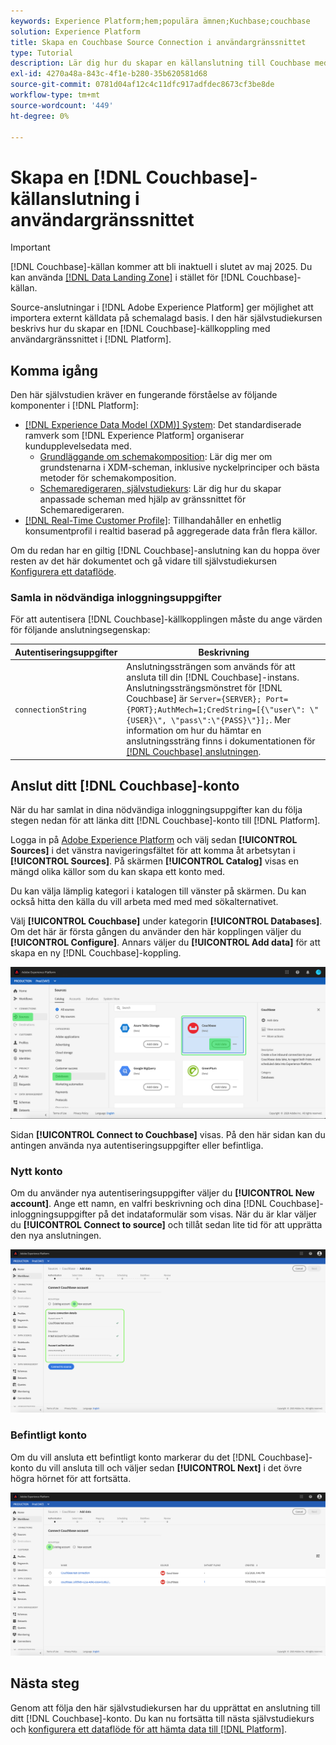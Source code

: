 ```yaml
---
keywords: Experience Platform;hem;populära ämnen;Kuchbase;couchbase
solution: Experience Platform
title: Skapa en Couchbase Source Connection i användargränssnittet
type: Tutorial
description: Lär dig hur du skapar en källanslutning till Couchbase med hjälp av Adobe Experience Platform-gränssnittet.
exl-id: 4270a48a-843c-4f1e-b280-35b620581d68
source-git-commit: 0781d04af12c4c11dfc917adfdec8673cf3be8de
workflow-type: tm+mt
source-wordcount: '449'
ht-degree: 0%

---
```


# Skapa en [!DNL Couchbase]-källanslutning i användargränssnittet

>[!IMPORTANT]
>
>[!DNL Couchbase]-källan kommer att bli inaktuell i slutet av maj 2025. Du kan använda [[!DNL Data Landing Zone]](../cloud-storage/data-landing-zone.md) i stället för [!DNL Couchbase]-källan.

Source-anslutningar i [!DNL Adobe Experience Platform] ger möjlighet att importera externt källdata på schemalagd basis. I den här självstudiekursen beskrivs hur du skapar en [!DNL Couchbase]-källkoppling med användargränssnittet i [!DNL Platform].

## Komma igång

Den här självstudien kräver en fungerande förståelse av följande komponenter i [!DNL Platform]:

* [[!DNL Experience Data Model (XDM)] System](../../../../../xdm/home.md): Det standardiserade ramverk som [!DNL Experience Platform] organiserar kundupplevelsedata med.
   * [Grundläggande om schemakomposition](../../../../../xdm/schema/composition.md): Lär dig mer om grundstenarna i XDM-scheman, inklusive nyckelprinciper och bästa metoder för schemakomposition.
   * [Schemaredigeraren, självstudiekurs](../../../../../xdm/tutorials/create-schema-ui.md): Lär dig hur du skapar anpassade scheman med hjälp av gränssnittet för Schemaredigeraren.
* [[!DNL Real-Time Customer Profile]](../../../../../profile/home.md): Tillhandahåller en enhetlig konsumentprofil i realtid baserad på aggregerade data från flera källor.

Om du redan har en giltig [!DNL Couchbase]-anslutning kan du hoppa över resten av det här dokumentet och gå vidare till självstudiekursen [Konfigurera ett dataflöde](../../dataflow/databases.md).

### Samla in nödvändiga inloggningsuppgifter

För att autentisera [!DNL Couchbase]-källkopplingen måste du ange värden för följande anslutningsegenskap:

| Autentiseringsuppgifter | Beskrivning |
| ---------- | ----------- |
| `connectionString` | Anslutningssträngen som används för att ansluta till din [!DNL Couchbase]-instans. Anslutningssträngsmönstret för [!DNL Couchbase] är `Server={SERVER}; Port={PORT};AuthMech=1;CredString=[{\"user\": \"{USER}\", \"pass\":\"{PASS}\"}];`. Mer information om hur du hämtar en anslutningssträng finns i dokumentationen för [[!DNL Couchbase] anslutningen](https://docs.Couchbase.com/c-sdk/2.10/client-settings.html#configuring-overview). |

## Anslut ditt [!DNL Couchbase]-konto

När du har samlat in dina nödvändiga inloggningsuppgifter kan du följa stegen nedan för att länka ditt [!DNL Couchbase]-konto till [!DNL Platform].

Logga in på [Adobe Experience Platform](https://platform.adobe.com) och välj sedan **[!UICONTROL Sources]** i det vänstra navigeringsfältet för att komma åt arbetsytan i **[!UICONTROL Sources]**. På skärmen **[!UICONTROL Catalog]** visas en mängd olika källor som du kan skapa ett konto med.

Du kan välja lämplig kategori i katalogen till vänster på skärmen. Du kan också hitta den källa du vill arbeta med med med sökalternativet.

Välj **[!UICONTROL Couchbase]** under kategorin **[!UICONTROL Databases]**. Om det här är första gången du använder den här kopplingen väljer du **[!UICONTROL Configure]**. Annars väljer du **[!UICONTROL Add data]** för att skapa en ny [!DNL Couchbase]-koppling.

![katalog](../../../../images/tutorials/create/couchbase/catalog.png)

Sidan **[!UICONTROL Connect to Couchbase]** visas. På den här sidan kan du antingen använda nya autentiseringsuppgifter eller befintliga.

### Nytt konto

Om du använder nya autentiseringsuppgifter väljer du **[!UICONTROL New account]**. Ange ett namn, en valfri beskrivning och dina [!DNL Couchbase]-inloggningsuppgifter på det indataformulär som visas. När du är klar väljer du **[!UICONTROL Connect to source]** och tillåt sedan lite tid för att upprätta den nya anslutningen.

![anslut](../../../../images/tutorials/create/couchbase/new.png)

### Befintligt konto

Om du vill ansluta ett befintligt konto markerar du det [!DNL Couchbase]-konto du vill ansluta till och väljer sedan **[!UICONTROL Next]** i det övre högra hörnet för att fortsätta.

![befintlig](../../../../images/tutorials/create/couchbase/existing.png)

## Nästa steg

Genom att följa den här självstudiekursen har du upprättat en anslutning till ditt [!DNL Couchbase]-konto. Du kan nu fortsätta till nästa självstudiekurs och [konfigurera ett dataflöde för att hämta data till [!DNL Platform]](../../dataflow/databases.md).
